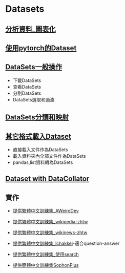 # Datasets


## [分析資料_圖表化](./analyze_data.md)
## [使用pytorch的Dataset](./使用pytorch的dataset.md)

## [DataSets一般操作](./dataset一般操作.md)
- 下載DataSets
- 查看DataSets
- 分割DataSets
- DataSets選取和過濾

## [DataSets分類和映射](./dataset映射.md)

## [其它格式載入Dataset](./文件載入Dataset.md)
- 直接載入文件作為DataSets
- 載入資料夾內全部文件作為DataSets
- pandas,list資料轉為DataSets
## [Dataset with DataCollator](./DataCollator.md)
## 實作

- [提供繁體中文訓練集_AWeirdDev](https://huggingface.co/AWeirdDev)

- [提供繁體中文訓練集_wikipedia-zhtw](https://huggingface.co/datasets/erhwenkuo/wikipedia-zhtw)

- [提供繁體中文訓練集_wikinews-zhtw](https://huggingface.co/datasets/erhwenkuo/wikinews-zhtw)

- [提供繁體中文訓練集_lchakkei](https://huggingface.co/datasets/lchakkei/OpenOrca-Traditional-Chinese)-適合question-answer

- [提供繁體中文訓練集_使用search](https://huggingface.co/datasets?search=taiwan)

- [提供簡體中文訓練集SophonPlus](https://github.com/SophonPlus/ChineseNlpCorpus)